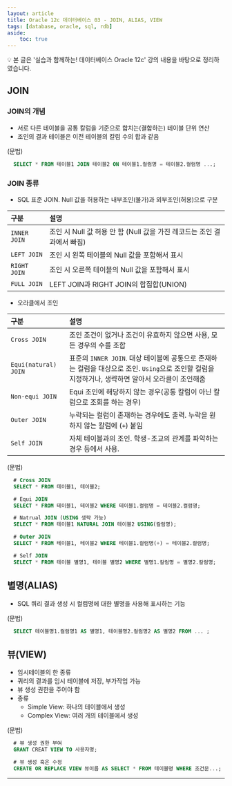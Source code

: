 ```yaml
---
layout: article
title: Oracle 12c 데이터베이스 03 - JOIN, ALIAS, VIEW
tags: [database, oracle, sql, rdb]
aside:
    toc: true
---
```


💡 본 글은 '실습과 함께하는! 데이터베이스 Oracle 12c' 강의 내용을 바탕으로 정리하였습니다.

## JOIN
### JOIN의 개념
* 서로 다른 테이블을 공통 칼럼을 기준으로 합치는(결합하는) 테이블 단위 연산
* 조인의 결과 테이블은 이전 테이블의 칼럼 수의 합과 같음

(문법)
``` sql
  SELECT * FROM 테이블1 JOIN 테이블2 ON 테이블1.컬럼명 = 테이블2.컬럼명 ...;
```

### JOIN 종류
* SQL 표준 JOIN. Null 값을 허용하는 내부조인(불가)과 외부조인(허용)으로 구분

|구분|설명|
|:---|:---|
|`INNER JOIN`|조인 시 Null 값 허용 안 함 (Null 값을 가진 레코드는 조인 결과에서 빠짐)|
|`LEFT JOIN`|조인 시 왼쪽 테이블의 Null 값을 포함해서 표시|
|`RIGHT JOIN`|조인 시 오른쪽 테이블의 Null 값을 포함해서 표시|
|`FULL JOIN`|LEFT JOIN과 RIGHT JOIN의 합집합(UNION)|

* 오라클에서 조인

|구분|설명|
|:---|:---|
|`Cross JOIN`|조인 조건이 없거나 조건이 유효하지 않으면 사용, 모든 경우의 수를 조합|
|`Equi(natural) JOIN`|표준의 `INNER JOIN`. 대상 테이블에 공통으로 존재하는 컬럼을 대상으로 조인. `Using`으로 조인할 컬럼을 지정하거나, 생략하면 알아서 오라클이 조인해줌|
|`Non-equi JOIN`|Equi 조인에 해당하지 않는 경우(공통 칼럼이 아닌 칼럼으로 조회를 하는 경우)|
|`Outer JOIN`|누락되는 컬럼이 존재하는 경우에도 출력. 누락을 원하지 않는 칼럼에 (`+`) 붙임|
|`Self JOIN`|자체 테이블과의 조인. 학생-조교의 관계를 파악하는 경우 등에서 사용.|

(문법)
``` sql
  # Cross JOIN
  SELECT * FROM 테이블1, 테이블2;

  # Equi JOIN
  SELECT * FROM 테이블1, 테이블2 WHERE 테이블1.컬럼명 = 테이블2.컬럼명;

  # Natrual JOIN (USING 생략 가능)
  SELECT * FROM 테이블1 NATURAL JOIN 테이블2 USING(칼럼명);

  # Outer JOIN
  SELECT * FROM 테이블1, 테이블2 WHERE 테이블1.컬럼명(+) = 테이블2.컬럼명;

  # Self JOIN
  SELECT * FROM 테이블 별명1, 테이블 별명2 WHERE 별명1.칼럼명 = 별명2.칼럼명;
```

## 별명(ALIAS)
* SQL 쿼리 결과 생성 시 컬럼명에 대한 별명을 사용해 표시하는 기능

(문법)
``` sql
  SELECT 테이블명1.컬럼명1 AS 별명1, 테이블명2.컬럼명2 AS 별명2 FROM ... ;
```

## 뷰(VIEW)
* 임시테이블의 한 종류
* 쿼리의 결과를 임시 테이블에 저장, 부가작업 가능
* 뷰 생성 권한을 주어야 함
* 종류
  + Simple View: 하나의 테이블에서 생성
  + Complex View: 여러 개의 테이블에서 생성

(문법)
``` sql
  # 뷰 생성 권한 부여
  GRANT CREAT VIEW TO 사용자명;

  # 뷰 생성 혹은 수정
  CREATE OR REPLACE VIEW 뷰이름 AS SELECT * FROM 테이블명 WHERE 조건문...;
```

***
<!--more-->

